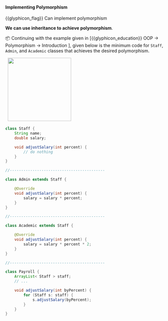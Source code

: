 <div id="title">

#### Implementing Polymorphism

</div>

<span id="prereqs"><dynamic-panel src="../../oopDesign/polymorphism/introduction/unit-inElsewhere-asFlat.md" boilerplate header="%%{{glyphicon_education}} OOP → Polymorphism → Introduction%%" />
<dynamic-panel src="../../oopDesign/inheritance/what/unit-inElsewhere-asFlat.md" boilerplate header="%%{{glyphicon_education}} OOP → Inheritance → What%%" />
<dynamic-panel src="../overriding/unit-inElsewhere-asFlat.md" boilerplate header="%%{{glyphicon_education}} Implementation → OOP → Overriding%%" /></span>

<span id="outcomes">{{glyphicon_flag}} Can implement polymorphism</span>

<div id="body">

**We can use inheritance to achieve polymorphism**.

<tip-box>

:package: Continuing with the example given in [<trigger trigger="click" for="modal:oopImpl-polymorphism">{{glyphicon_education}} OOP → Polymorphism → Introduction </trigger>], given below is the minimum code for `Staff`, `Admin`, and `Academic` classes that achieves the desired polymorphism.

<modal title="" id="modal:oopImpl-polymorphism">
  <include src="../../oopDesign/polymorphism/introduction/unit-inElsewhere-asFlat.md" boilerplate/>
</modal>

<img src="{{baseUrl}}/oopImplementation/polymorphism/images/polymorphicPayroll.png" height="200" />
<p/>

```java
class Staff {
    String name;
    double salary;

    void adjustSalary(int percent) {
        // do nothing
    }
}

//------------------------------------------

class Admin extends Staff {

    @Override
    void adjustSalary(int percent) {
        salary = salary * percent;
    }
}

//------------------------------------------

class Academic extends Staff {

    @Override
    void adjustSalary(int percent) {
        salary = salary * percent * 2;
    }
}

//------------------------------------------

class Payroll {
    ArrayList< Staff > staff;
    // ...

    void adjustSalary(int byPercent) {
        for (Staff s: staff) {
            s.adjustSalary(byPercent);
        }
    }
}
```

</tip-box>

</div>

<div id="extras">
  <include src="resources.md" />
</div>